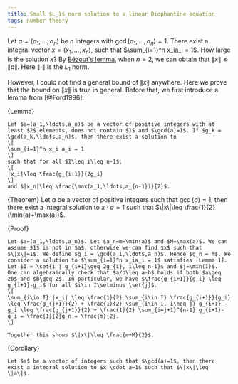 ```yaml
---
title: Small $L_1$ norm solution to a linear Diophantine equation 
tags: number theory
---
```


Let $a=(a_1,\ldots,a_n)$ be $n$ integers with $\gcd(a_1,\ldots,a_n)=1$. There exist a integral vector $x=(x_1,\ldots,x_n)$, such that $\sum_{i=1}^n x_ia_i = 1$. How large is the solution $x$? By [Bézout's lemma](https://en.wikipedia.org/wiki/Bézout%27s_identity), when $n=2$, we can obtain that $\|x\|\leq \|a\|$. Here $\|\cdot \|$ is the $L_1$ norm. 

However, I could not find a general bound of $\|x\|$ anywhere. Here we prove that the bound on $\|x\|$ is true in general. Before that, we first introduce a lemma from [@Ford1996].

{Lemma}

    Let $a=(a_1,\ldots,a_n)$ be a vector of positive integers with at least $2$ elements, does not contain $1$ and $\gcd(a)=1$. If $g_k = \gcd(a_k,\ldots,a_n)$, then there exist a solution to 
    \[
    \sum_{i=1}^n x_i a_i = 1
    \] 
    such that for all $1\leq i\leq n-1$,
    \[
    |x_i|\leq \frac{g_{i+1}}{2g_i}
    \]
    and $|x_n|\leq \frac{\max(a_1,\ldots,a_{n-1})}{2}$.

{Theorem}
    Let $a$ be a vector of positive integers such that $\gcd(a)=1$, then there exist a integral solution to $x \cdot a=1$ such that $\|x\|\leq \frac{1}{2}(\min(a)+\max(a))$.

{Proof}

    Let $a=(a_1,\ldots,a_n)$. Let $a_n=m=\min(a)$ and $M=\max(a)$. We can assume $1$ is not in $a$, otherwise we can find $x$ such that $\|x\|=1$. We define $g_i = \gcd(a_i,\ldots,a_n)$. Hence $g_n = m$. We consider a solution to $\sum_{i=1}^n x_ia_i = 1$ satisfies [Lemma 1]. 
    Let $I = \set{i | g_{i+1}\geq 2g_{i}, i\leq n-1}$ and $j=\min(I)$. 
    One can algebraically check that $a/b\leq a-b$ holds if both $a\geq 2b$ and $b\geq 2$. In particular, we have $\frac{g_{i+1}}{g_i} \leq g_{i+1}-g_i$ for all $i\in I\setminus \set{j}$.
    \[
    \sum_{i\in I} |x_i| \leq \frac{1}{2} \sum_{i\in I} \frac{g_{i+1}}{g_i} \leq \frac{g_{j+1}}{2} + \frac{1}{2} \sum_{i\in I, i\neq j} g_{i+1} - g_i \leq \frac{g_{j+1}}{2} + \frac{1}{2} \sum_{i=j+1}^{n-1} g_{i+1}-g_i = \frac{1}{2}g_n = \frac{m}{2}.
    \]

    Together this shows $\|x\|\leq \frac{m+M}{2}$.

{Corollary}
    
    Let $a$ be a vector of integers such that $\gcd(a)=1$, then there exist a integral solution to $x \cdot a=1$ such that $\|x\|\leq \|a\|$.